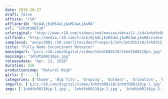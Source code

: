 ```yaml
---
date: 2018-10-27
draft: false
affsite: "r18"
afflinkr18: "NjA4LjEuMS4xLjAuMC4wLjAuMA"
url: "1nhdtb00110"
urloriginal: "http://www.r18.com/videos/vod/movies/detail/-/id=1nhdtb00110"
urlfinal: "http://media.r18.com/track/NjA4LjEuMS4xLjAuMC4wLjAuMA/videos/vod/movies/detail/-/id=1nhdtb00110"
samplevid: "awspv3001.r18.com/litevideo/freepv/1/1nh/1nhdtb110/1nhdtb110_dmb_w.mp4"
title: "Fully Nude Incontinent Molester"
mainimgurl: "pics.r18.com/digital/video/1nhdtb00110/1nhdtb00110ps.jpg"
mainimgs: "1nhdtb00110ps.jpg"
releasedate: "Apr. 12, 2018"
duration: 216
productioncomp: "Natural High"
girls: ['----']
categories: ['Shame', 'Big Tits', 'Groping', 'Outdoor', 'Urination', 'Hi-Def', 'Special 7 studios SALE']
imgurls: ['pics.r18.com/digital/video/1nhdtb00110/1nhdtb00110jp-1.jpg', 'pics.r18.com/digital/video/1nhdtb00110/1nhdtb00110jp-2.jpg', 'pics.r18.com/digital/video/1nhdtb00110/1nhdtb00110jp-3.jpg', 'pics.r18.com/digital/video/1nhdtb00110/1nhdtb00110jp-4.jpg', 'pics.r18.com/digital/video/1nhdtb00110/1nhdtb00110jp-5.jpg', 'pics.r18.com/digital/video/1nhdtb00110/1nhdtb00110jp-6.jpg', 'pics.r18.com/digital/video/1nhdtb00110/1nhdtb00110jp-7.jpg', 'pics.r18.com/digital/video/1nhdtb00110/1nhdtb00110jp-8.jpg', 'pics.r18.com/digital/video/1nhdtb00110/1nhdtb00110jp-9.jpg', 'pics.r18.com/digital/video/1nhdtb00110/1nhdtb00110jp-10.jpg', 'pics.r18.com/digital/video/1nhdtb00110/1nhdtb00110jp-11.jpg', 'pics.r18.com/digital/video/1nhdtb00110/1nhdtb00110jp-12.jpg', 'pics.r18.com/digital/video/1nhdtb00110/1nhdtb00110jp-13.jpg', 'pics.r18.com/digital/video/1nhdtb00110/1nhdtb00110jp-14.jpg', 'pics.r18.com/digital/video/1nhdtb00110/1nhdtb00110jp-15.jpg', 'pics.r18.com/digital/video/1nhdtb00110/1nhdtb00110jp-16.jpg', 'pics.r18.com/digital/video/1nhdtb00110/1nhdtb00110jp-17.jpg', 'pics.r18.com/digital/video/1nhdtb00110/1nhdtb00110jp-18.jpg', 'pics.r18.com/digital/video/1nhdtb00110/1nhdtb00110jp-19.jpg', 'pics.r18.com/digital/video/1nhdtb00110/1nhdtb00110jp-20.jpg']
imgs: ['1nhdtb00110jp-1.jpg', '1nhdtb00110jp-2.jpg', '1nhdtb00110jp-3.jpg', '1nhdtb00110jp-4.jpg', '1nhdtb00110jp-5.jpg', '1nhdtb00110jp-6.jpg', '1nhdtb00110jp-7.jpg', '1nhdtb00110jp-8.jpg', '1nhdtb00110jp-9.jpg', '1nhdtb00110jp-10.jpg', '1nhdtb00110jp-11.jpg', '1nhdtb00110jp-12.jpg', '1nhdtb00110jp-13.jpg', '1nhdtb00110jp-14.jpg', '1nhdtb00110jp-15.jpg', '1nhdtb00110jp-16.jpg', '1nhdtb00110jp-17.jpg', '1nhdtb00110jp-18.jpg', '1nhdtb00110jp-19.jpg', '1nhdtb00110jp-20.jpg']
---
```

